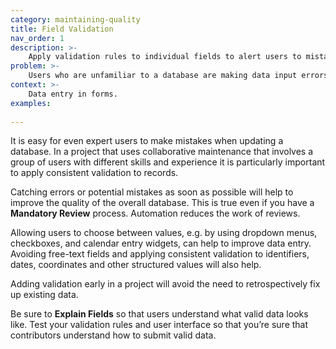 ```yaml
---
category: maintaining-quality
title: Field Validation
nav_order: 1
description: >-
    Apply validation rules to individual fields to alert users to mistakes before the data is submitted to the database.
problem: >-
    Users who are unfamiliar to a database are making data input errors.
context: >-
    Data entry in forms.
examples:
    
---
```


It is easy for even expert users to make mistakes when updating a database. In a project that uses collaborative maintenance that involves a group of users with different skills and experience it is particularly important to apply consistent validation to records.

Catching errors or potential mistakes as soon as possible will help to improve the quality of the overall database. This is true even if you have a **Mandatory Review** process. Automation reduces the work of reviews. 

Allowing users to choose between values, e.g. by using dropdown menus, checkboxes, and calendar entry widgets, can help to improve data entry. Avoiding free-text fields and applying consistent validation to identifiers, dates, coordinates and other structured values will also help.

Adding validation early in a project will avoid the need to retrospectively fix up existing data.

Be sure to **Explain Fields** so that users understand what valid data looks like. Test your validation rules and user interface so that you’re sure that contributors understand how to submit valid data.
